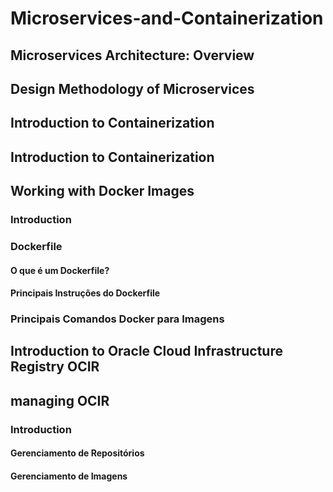 # Microservices-and-Containerization

## Microservices Architecture: Overview
## Design Methodology of Microservices
## Introduction to Containerization
## Introduction to Containerization
## Working with Docker Images
### Introduction
### Dockerfile
#### O que é um Dockerfile?
#### Principais Instruções do Dockerfile

### Principais Comandos Docker para Imagens

## Introduction to Oracle Cloud Infrastructure Registry OCIR

## managing OCIR
### Introduction
#### Gerenciamento de Repositórios
#### Gerenciamento de Imagens
